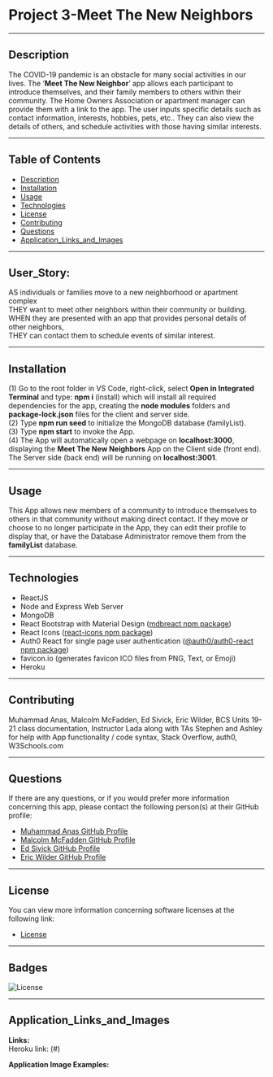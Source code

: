 # Project 3-Meet The New Neighbors
____
## Description
The COVID-19 pandemic is an obstacle for many social activities in our lives.  The ‘**Meet The New Neighbor**’ app allows each participant to introduce themselves, and their family members to others within their community.  The Home Owners Association or apartment manager can provide them with a link to the app.  The user inputs specific details such as contact information, interests, hobbies, pets, etc..  They can also view the details of others, and schedule activities with those having similar interests. 
____
## Table of Contents
* [Description](#description)
* [Installation](#installation)
* [Usage](#usage)
* [Technologies](#technologies)
* [License](#license)
* [Contributing](#contributing)
* [Questions](#questions)
* [Application_Links_and_Images](#application_links_and_images)
____
## User_Story:
AS individuals or families move to a new neighborhood or apartment complex   
THEY want to meet other neighbors within their community or building.   
WHEN they are presented with an app that provides personal details of other neighbors,   
THEY can contact them to schedule events of similar interest.
____
## Installation 
(1) Go to the root folder in VS Code, right-click, select **Open in Integrated Terminal** and type: **npm i** (install) which will install all required dependencies for the app, creating the **node modules** folders and **package-lock.json** files for the client and server side.   
(2) Type **npm run seed** to initialize the MongoDB database (familyList).   
(3) Type **npm start** to invoke the App.     
(4) The App will automatically open a webpage on **localhost:3000**, displaying the **Meet The New Neighbors** App on the Client side (front end).  The Server side (back end) will be running on **localhost:3001**. 
_____
## Usage 
This App allows new members of a community to introduce themselves to others in that community without making direct contact.  If they move or choose to no longer participate in the App, they can edit their profile to display that, or have the Database Administrator remove them from the **familyList** database.
_____
## Technologies 
- ReactJS
- Node and Express Web Server
- MongoDB
- React Bootstrap with Material Design ([mdbreact npm package](https://www.npmjs.com/package/mdbreact))
- React Icons ([react-icons npm package](https://www.npmjs.com/package/react-icons))   
- Auth0 React for single page user authentication ([@auth0/auth0-react npm package](https://www.npmjs.com/package/@auth0/auth0-react))
- favicon.io (generates favicon ICO files from PNG, Text, or Emoji)
- Heroku
_____
## Contributing
Muhammad Anas, Malcolm McFadden, Ed Sivick, Eric Wilder, BCS Units 19-21 class documentation, Instructor Lada along with TAs Stephen and Ashley for help with App functionality / code syntax, Stack Overflow, auth0, W3Schools.com
_____
## Questions
If there are any questions, or if you would prefer more information concerning this app,
please contact the following person(s) at their GitHub profile:

* [Muhammad Anas GitHub Profile](https://github.com/anasm23)
* [Malcolm McFadden GitHub Profile](https://github.com/MalcolmYates34)
* [Ed Sivick GitHub Profile](https://github.com/ed-sivick)
* [Eric Wilder GitHub Profile](https://github.com/Eric-Wilder)
_____
## License
You can view more information concerning software licenses at the following link:

* [License](https://opensource.org/licenses/MIT)
_____
## Badges
![License](https://img.shields.io/badge/License-MIT-blue.svg "License Badge")
_____
## Application_Links_and_Images  
**Links:**  
Heroku link: (#)

**Application Image Examples:** 

